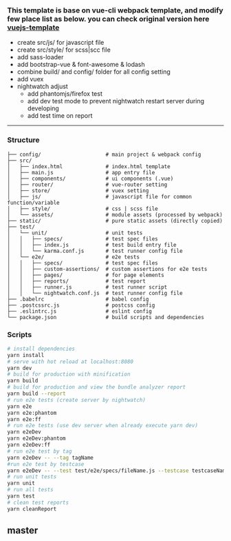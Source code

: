 ### This template is base on vue-cli webpack template, and modify few place list as below. you can check original version here [vuejs-template](http://vuejs-templates.github.io/webpack/)
- create src/js/ for javascript file
- create src/style/ for scss|scc file
- add sass-loader
- add bootstrap-vue & font-awesome & lodash 
- combine build/ and config/ folder for all config setting
- add vuex
- nightwatch adjust
    - add phantomjs/firefox test
    - add dev test mode to prevent nightwatch restart server during developing
    - add test time on report
---

### Structure
```
├── config/                     # main project & webpack config
├── src/
│   ├── index.html              # index.html template
│   ├── main.js                 # app entry file
│   ├── components/             # ui components (.vue)
│   ├── router/                 # vue-router setting
│   ├── store/                  # vuex setting
│   ├── js/                     # javascript file for common function/variable
│   ├── style/                  # css | scss file
│   └── assets/                 # module assets (processed by webpack)
├── static/                     # pure static assets (directly copied)
├── test/
│   └── unit/                   # unit tests
│   │   ├── specs/              # test spec files
│   │   ├── index.js            # test build entry file
│   │   └── karma.conf.js       # test runner config file
│   └── e2e/                    # e2e tests
│   │   ├── specs/              # test spec files
│   │   ├── custom-assertions/  # custom assertions for e2e tests
│   │   ├── pages/              # for page elements
│   │   ├── reports/            # test report
│   │   ├── runner.js           # test runner script
│   │   └── nightwatch.conf.js  # test runner config file
├── .babelrc                    # babel config
├── .postcssrc.js               # postcss config
├── .eslintrc.js                # eslint config
└── package.json                # build scripts and dependencies
```

### Scripts
``` bash
# install dependencies
yarn install
# serve with hot reload at localhost:8080
yarn dev
# build for production with minification
yarn build
# build for production and view the bundle analyzer report
yarn build --report
# run e2e tests (create server by nightwatch)
yarn e2e
yarn e2e:phantom
yarn e2e:ff
# run e2e tests (use dev server when already execute yarn dev)
yarn e2eDev
yarn e2eDev:phantom
yarn e2eDev:ff
# run e2e test by tag
yarn e2eDev -- --tag tagName
#run e2e test by testcase
yarn e2eDev -- --test test/e2e/specs/fileName.js --testcase testcaseName
# run unit tests
yarn unit
# run all tests
yarn test
# clean test reports
yarn cleanReport
```


## master